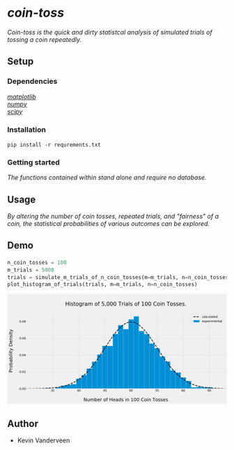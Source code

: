 # *coin-toss*

*Coin-toss is the quick and dirty statistcal analysis of simulated trials of tossing a coin repeatedly.* 

## Setup 

### Dependencies

*[matplotlib](https://matplotlib.org)*  
*[numpy](http://www.numpy.org)*  
*[scipy](https://www.scipy.org)*

### Installation

~~~
pip install -r requrements.txt
~~~

### Getting started

*The functions contained within stand alone and require no database.*

## Usage

*By altering the number of coin tosses, repeated trials, and "fairness" of a coin, the statistical probabilities of various outcomes can be explored.*

## Demo

~~~python
n_coin_tosses = 100
m_trials = 5000
trials = simulate_m_trials_of_n_coin_tosses(m=m_trials, n=n_coin_tosses)
plot_histogram_of_trials(trials, m=m_trials, n=n_coin_tosses)
~~~

![](figures/fig1.png)

## Author

* Kevin Vanderveen